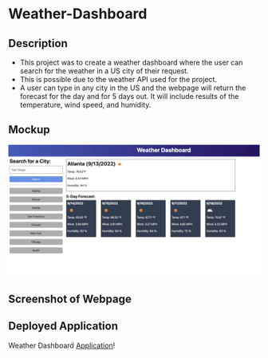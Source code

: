 # Weather-Dashboard

## Description
- This project was to create a weather dashboard where the user can search for the weather in a US city of their request. 
- This is possible due to the weather API used for the project.
- A user can type in any city in the US and the webpage will return the forecast for the day and for 5 days out. It will include results of the temperature, wind speed, and humidity.

## Mockup
![Mockup](assets/images/demo.png)

## Screenshot of Webpage


## Deployed Application
Weather Dashboard [Application]()!